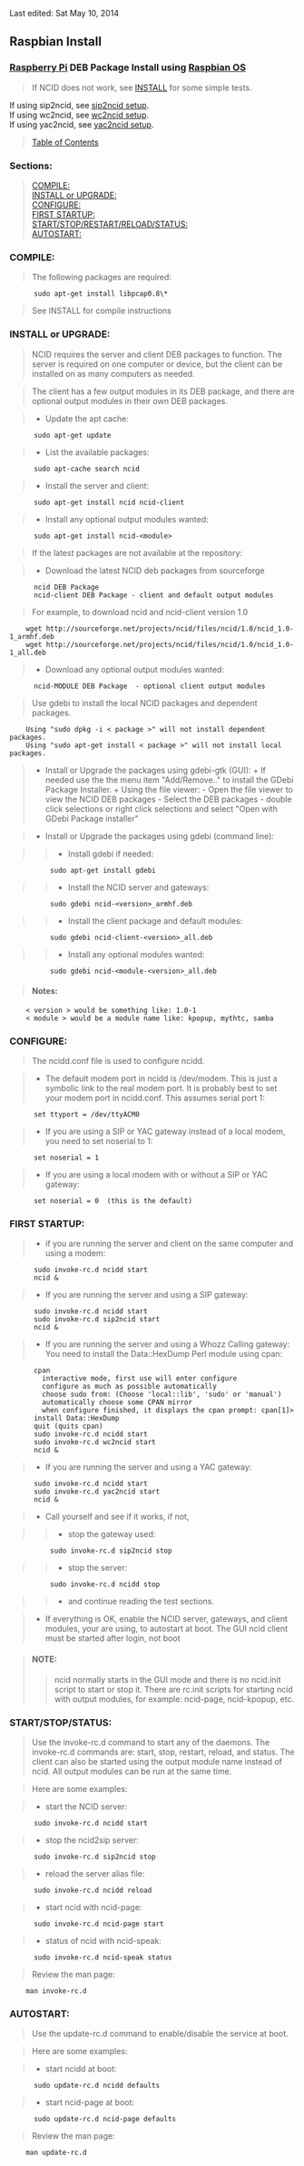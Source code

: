 Last edited: Sat May 10, 2014 

## <a name="instl_rasp_top"></a>Raspbian Install

### [Raspberry Pi][] DEB Package Install using [Raspbian OS][]

[Raspberry Pi]: http://www.raspberrypi.org/
[Raspbian OS]: http://www.raspbian.org/

> If NCID does not work, see [INSTALL](#instl_generic_top) for some simple tests.  

  If using sip2ncid, see [sip2ncid setup](#gateways_sip).  
  If using wc2ncid, see [wc2ncid setup](#gateways_wc).  
  If using yac2ncid, see [yac2ncid setup](#gateways_yac).

> [Table of Contents](#doc_top)

### Sections:

> [COMPILE:](#instl_rasp_comp)  
   [INSTALL or UPGRADE:](#instl_rasp_iu)  
   [CONFIGURE:](#instl_rasp_conf)  
   [FIRST STARTUP:](#instl_rasp_fs)  
   [START/STOP/RESTART/RELOAD/STATUS:](#instl_rasp_ss)  
   [AUTOSTART:](#instl_rasp_as)  

### <a name="instl_rasp_comp"></a>COMPILE:

> The following packages are required:

          sudo apt-get install libpcap0.8\*
    
> See INSTALL for compile instructions

### <a name="instl_rasp_iu"></a>INSTALL or UPGRADE:

> NCID requires the server and client DEB packages to function.  The
  server is required on one computer or device, but the client can be
  installed on as many computers as needed.

> The client has a few output modules in its DEB package, and there
  are optional output modules in their own DEB packages.

> - Update the apt cache:

          sudo apt-get update

> - List the available packages:  

          sudo apt-cache search ncid

> - Install the server and client:  

          sudo apt-get install ncid ncid-client

> - Install any optional output modules wanted:  

          sudo apt-get install ncid-<module>

> If the latest packages are not available at the repository:

> - Download the latest NCID deb packages from sourceforge  

          ncid DEB Package  
          ncid-client DEB Package - client and default output modules

> For example, to download ncid and ncid-client version 1.0

        wget http://sourceforge.net/projects/ncid/files/ncid/1.0/ncid_1.0-1_armhf.deb  
        wget http://sourceforge.net/projects/ncid/files/ncid/1.0/ncid_1.0-1_all.deb

> - Download any optional output modules wanted:  

          ncid-MODULE DEB Package  - optional client output modules

> Use gdebi to install the local NCID packages and dependent packages.  

        Using "sudo dpkg -i < package >" will not install dependent packages.  
        Using "sudo apt-get install < package >" will not install local packages.

> - Install or Upgrade the packages using gdebi-gtk (GUI):
    + If needed use the the menu item "Add/Remove.." to install the
          GDebi Package Installer.
    + Using the file viewer:
      - Open the file viewer to view the NCID DEB packages
      - Select the DEB packages
      - double click selections or right click selections and select
        "Open with GDebi Package installer"

> - Install or Upgrade the packages using gdebi (command line):

>> - Install gdebi if needed:  

              sudo apt-get install gdebi    

>> - Install the NCID server and gateways:  

              sudo gdebi ncid-<version>_armhf.deb

>> - Install the client package and default modules:  

              sudo gdebi ncid-client-<version>_all.deb

>> - Install any optional modules wanted:  

              sudo gdebi ncid-<module-<version>_all.deb

> #### Notes:  

        < version > would be something like: 1.0-1  
        < module > would be a module name like: kpopup, mythtc, samba

### <a name="instl_rasp_conf"></a>CONFIGURE:

> The ncidd.conf file is used to configure ncidd.

> - The default modem port in ncidd is /dev/modem.  This is just a
    symbolic link to the real modem port. It is probably best to
    set your modem port in ncidd.conf.  This assumes serial port 1:  

          set ttyport = /dev/ttyACM0

> - If you are using a SIP or YAC gateway instead of a local modem,
    you need to set noserial to 1:  

          set noserial = 1

> - If you are using a local modem with or without a SIP or YAC gateway:  

          set noserial = 0  (this is the default)

### <a name="instl_rasp_fs"></a>FIRST STARTUP:

> - if you are running the server and client on the same computer
      and using a modem:

          sudo invoke-rc.d ncidd start
          ncid &

> - If you are running the server and using a SIP gateway:

          sudo invoke-rc.d ncidd start
          sudo invoke-rc.d sip2ncid start
          ncid &

> - If you are running the server and using a Whozz Calling gateway:
      You need to install the Data::HexDump Perl module using cpan:

          cpan
            interactive mode, first use will enter configure
            configure as much as possible automatically
            choose sudo from: (Choose 'local::lib', 'sudo' or 'manual')
            automatically choose some CPAN mirror
            when configure finished, it displays the cpan prompt: cpan[1]>
          install Data::HexDump
          quit (quits cpan)
          sudo invoke-rc.d ncidd start
          sudo invoke-rc.d wc2ncid start
          ncid &

> - If you are running the server and using a YAC gateway:

          sudo invoke-rc.d ncidd start  
          sudo invoke-rc.d yac2ncid start  
          ncid &

> - Call yourself and see if it works, if not,

>> + stop the gateway used:  

              sudo invoke-rc.d sip2ncid stop

>> + stop the server:  

              sudo invoke-rc.d ncidd stop

>> + and continue reading the test sections.

> - If everything is OK, enable the NCID server, gateways, and
    client modules, your are using, to autostart at boot.  The
    GUI ncid client must be started after login, not boot

> #### NOTE:
>> ncid normally starts in the GUI mode and there is no
   ncid.init script to start or stop it.  There are rc.init
   scripts for starting ncid with output modules, for
   example: ncid-page, ncid-kpopup, etc.

### <a name="instl_rasp_ss"></a>START/STOP/STATUS:

> Use the invoke-rc.d command to start any of the daemons.  The invoke-rc.d
  commands are: start, stop, restart, reload, and status.  The client
  can also be started using the output module name instead of ncid.
  All output modules can be run at the same time.

> Here are some examples:

> - start the NCID server:

          sudo invoke-rc.d ncidd start

> - stop the ncid2sip server:

          sudo invoke-rc.d sip2ncid stop

> - reload the server alias file:

          sudo invoke-rc.d ncidd reload

> - start ncid with ncid-page:

          sudo invoke-rc.d ncid-page start

> - status of ncid with ncid-speak:

          sudo invoke-rc.d ncid-speak status

> Review the man page:

        man invoke-rc.d

### <a name="instl_rasp_as"></a>AUTOSTART:

> Use the update-rc.d command to enable/disable the service at boot.

> Here are some examples:

> - start ncidd at boot:

          sudo update-rc.d ncidd defaults

> - start ncid-page at boot:

          sudo update-rc.d ncid-page defaults

> Review the man page:

        man update-rc.d
